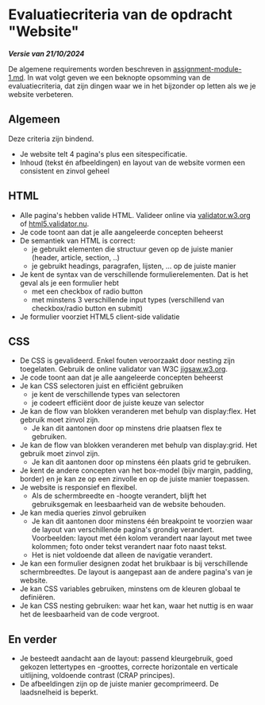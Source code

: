 # Evaluatiecriteria van de opdracht "Website"
***Versie van 21/10/2024***

De algemene requirements worden beschreven in [assignment-module-1.md](https://github.com/UCLL-Frontend/oefeningen-frontend-deel1/edit/main/assignment-module-1.md). 
In wat volgt geven we een beknopte opsomming van de evaluatiecriteria, dat zijn dingen waar we in het bijzonder op letten als we je website verbeteren. 

## Algemeen
Deze criteria zijn bindend. 
- Je website telt 4 pagina's plus een sitespecificatie. 
- Inhoud (tekst én afbeeldingen) en layout van de website vormen een consistent en zinvol geheel



## HTML
- Alle pagina's hebben valide HTML. Valideer online via [validator.w3.org](https://validator.w3.org/) of [html5.validator.nu](https://html5.validator.nu/).
- Je code toont aan dat je alle aangeleerde concepten beheerst
- De semantiek van HTML is correct: 
    - je gebruikt elementen die structuur geven op de juiste manier (header, article, section, ..)
    - je gebruikt headings, paragrafen, lijsten, ... op de juiste manier
- Je kent de syntax van de verschillende formulierelementen. Dat is het geval als je een formulier hebt
    - met een checkbox of radio button 
    - met minstens 3 verschillende input types (verschillend van checkbox/radio button en submit)
- Je formulier voorziet HTML5 client-side validatie

## CSS
- De CSS is gevalideerd. Enkel fouten veroorzaakt door nesting zijn toegelaten. Gebruik de online validator van W3C [jigsaw.w3.org](https://jigsaw.w3.org/css-validator/).
- Je code toont aan dat je alle aangeleerde concepten beheerst
- Je kan CSS selectoren juist en efficiënt gebruiken
    - je kent de verschillende types van selectoren
    - je codeert efficiënt door de juiste keuze van selector
- Je kan de flow van blokken veranderen met behulp van display:flex. Het gebruik moet zinvol zijn. 
    - Je kan dit aantonen door op minstens drie plaatsen flex te gebruiken. 
- Je kan de flow van blokken veranderen met behulp van display:grid. Het gebruik moet zinvol zijn. 
    - Je kan dit aantonen door op minstens één plaats grid te gebruiken. 
- Je kent de andere concepten van het box-model (bijv margin, padding, border) en je kan ze op een zinvolle en op de juiste manier toepassen.
- Je website is responsief en flexibel. 
    - Als de schermbreedte en -hoogte verandert, blijft het gebruiksgemak en leesbaarheid van de website behouden. 
- Je kan media queries zinvol gebruiken
    - Je kan dit aantonen door minstens één breakpoint te voorzien waar de layout van verschillende pagina's grondig verandert. Voorbeelden: layout met één kolom verandert naar layout met twee kolommen; foto onder tekst verandert naar foto naast tekst. 
    - Het is niet voldoende dat alleen de navigatie verandert. 
- Je kan een formulier designen zodat het bruikbaar is bij verschillende schermbreedtes. De layout is aangepast aan de andere pagina's van je website. 
- Je kan CSS variables gebruiken, minstens om de kleuren globaal te definiëren. 
- Je kan CSS nesting gebruiken: waar het kan, waar het nuttig is en waar het de leesbaarheid van de code vergroot.

## En verder
- Je besteedt aandacht aan de layout: passend kleurgebruik, goed gekozen lettertypes en -groottes, correcte horizontale en verticale uitlijning, voldoende contrast (CRAP principes).
- De afbeeldingen zijn op de juiste manier gecomprimeerd. De laadsnelheid is beperkt.
